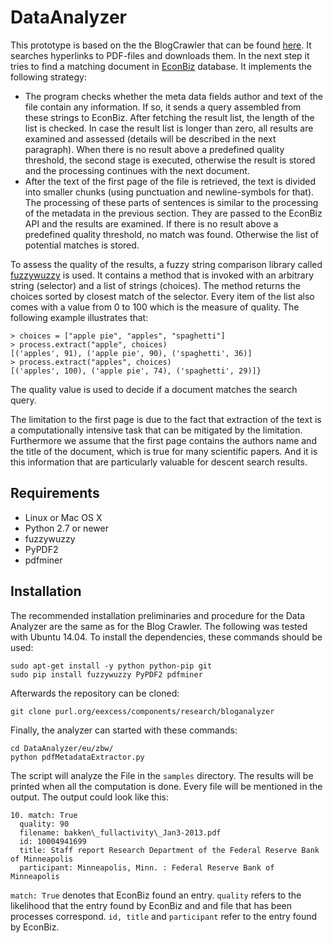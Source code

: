 # DataAnalyzer
This prototype is based on the the BlogCrawler that can be found [here](https://github.com/n-witt/BlogCrawler). It searches hyperlinks to PDF-files and downloads them. In the next step it tries to find a matching document in [EconBiz](http://www.econbiz.de/) database.
It implements the following strategy:
  * The program checks whether the meta data fields author and text of the file contain any information. If so, it sends a query assembled from these strings to EconBiz. After fetching the result list, the length of the list is checked. In case the result list is longer than zero, all results are examined and assessed (details will be described in the next paragraph). When there is no result above a predefined quality threshold, the second stage is executed, otherwise the result is stored and the processing continues with the next document.
  * After the text of the first page of the file is retrieved, the text is divided into smaller chunks (using punctuation and newline-symbols for that). The processing of these parts of sentences is similar to the processing of the metadata in the previous section. They are passed to the EconBiz API and the results are examined. If there is no result above a predefined quality threshold, no match was found. Otherwise the list of potential matches is stored.

To assess the quality of the results, a fuzzy string comparison library called [fuzzywuzzy](https://pypi.python.org/pypi/fuzzywuzzy/0.2) is used. It contains a method that is invoked with an arbitrary string (selector) and a list of strings (choices). The method returns the choices sorted by closest match of the selector. Every item of the list also comes with a value from 0 to 100 which is the measure of quality. The following example illustrates that:
```
> choices = ["apple pie", "apples", "spaghetti"]
> process.extract("apple", choices)
[('apples', 91), ('apple pie', 90), ('spaghetti', 36)]
> process.extract("apples", choices)
[('apples', 100), ('apple pie', 74), ('spaghetti', 29)]}
```
The quality value is used to decide if a document matches the search query.

The limitation to the first page is due to the fact that extraction of the text is a computationally intensive task that can be mitigated by the limitation. Furthermore we assume that the first page contains the authors name and the title of the document, which is true for many scientific papers. And it is this information that are particularly valuable for descent search results.

## Requirements
  * Linux or Mac OS X
  * Python 2.7 or newer
  * fuzzywuzzy
  * PyPDF2
  * pdfminer
## Installation
The recommended installation preliminaries and procedure for the Data Analyzer are the same as for the Blog Crawler. The following was tested with Ubuntu 14.04. To install the dependencies, these commands should be used:
```
sudo apt-get install -y python python-pip git
sudo pip install fuzzywuzzy PyPDF2 pdfminer
```
Afterwards the repository can be cloned:
```
git clone purl.org/eexcess/components/research/bloganalyzer
```
Finally, the analyzer can started with these commands:
```
cd DataAnalyzer/eu/zbw/
python pdfMetadataExtractor.py
```
The script will analyze the File in the `samples` directory. The results will be printed when all the computation is done. Every file will be mentioned in the output. The output could look like this:
```
10. match: True
  quality: 90
  filename: bakken\_fullactivity\_Jan3-2013.pdf
  id: 10004941699
  title: Staff report Research Department of the Federal Reserve Bank of Minneapolis
  participant: Minneapolis, Minn. : Federal Reserve Bank of Minneapolis
```
`match: True` denotes that EconBiz found an entry. `quality` refers to the likelihood that the entry found by EconBiz and and file that has been processes correspond. `id, title` and `participant` refer to the entry found by EconBiz.
